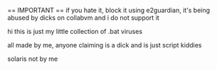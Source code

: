 == IMPORTANT ==
if you hate it, block it using e2guardian, it's being abused by dicks on collabvm and i do not support it

hi this is just my little collection of .bat viruses

all made by me, anyone claiming is a dick and is just script kiddies

solaris not by me

